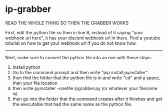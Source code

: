 # ip-grabber

READ THE WHOLE THING SO THEN THE GRABBER WORKS

First, edit the python file so then in line 8, instead of it saying "your webhook url here", it has your discord webhook url in there.
Find a youtube toturial on how to get your webhook url if you do not know how.

_______________________________________________________________________________

Next, make sure to convert the python file into an exe with these steps:

1) Install python
2) Go to the command prompt and then write "pip install pyinstaller"
3) then find the folder that the python file is in and write "cd" and a space, then your file location
4) then write pyinstaller -onefile ipgrabber.py (or whatever your filename is)
5) then go into the folder that the command creates after it finishes and get the executable that had the same name as the python file.
